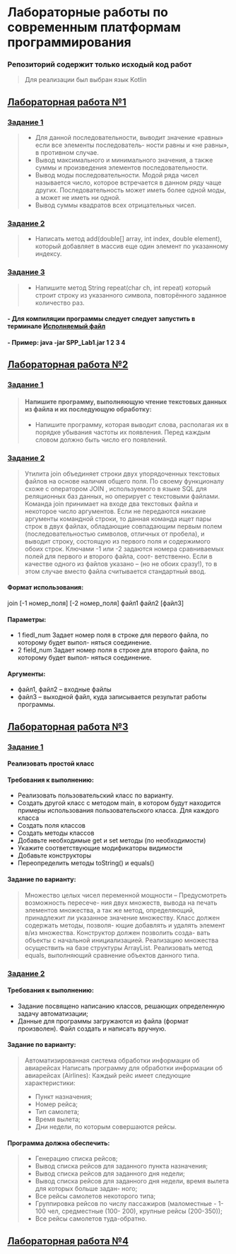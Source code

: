# Лабораторные работы по современным платформам программирования 
### Репозиторий содержит только исходый код работ
> Для реализации был выбран язык Kotlin 


## [Лабораторная работа №1](https://github.com/chelseanvp/KotlinLabs/tree/main/Lab1)
### [Задание 1](https://github.com/chelseanvp/KotlinLabs/blob/main/Lab1/src/main/kotlin/Task1.kt)
> + Для данной последовательности, выводит значение «равны» если все элементы последователь-
ности равны и «не равны», в противном случае.
> + Вывод максимального и минимального значения, а также суммы и произведения элементов
последовательности.
> + Вывод моды последовательности. Модой ряда чисел называется число, которое встречается в
данном ряду чаще других. Последовательность может иметь более одной моды, а может не
иметь ни одной.
> + Вывод суммы квадратов всех отрицательных чисел.
### [Задание 2](https://github.com/chelseanvp/KotlinLabs/blob/main/Lab1/src/main/kotlin/Task2.kt)
> + Написать метод add(double[] array, int index, double element), который добавляет в массив
еще один элемент по указанному индексу.
### [Задание 3](https://github.com/chelseanvp/KotlinLabs/blob/main/Lab1/src/main/kotlin/Task3.kt)
> + Напишите метод String repeat(char ch, int repeat) который строит строку из указанного
символа, повторённого заданное количество раз.
#### - Для компиляции программы следует следует запустить в терминале [Исполняемый файл](https://github.com/chelseanvp/KotlinLabs/tree/main/Lab1/out/artifacts/SPP_Lab1_jar)
#### - Пример: java -jar SPP_Lab1.jar 1 2 3 4


## [Лабораторная работа №2](https://github.com/chelseanvp/KotlinLabs/tree/main/Lab2)
### [Задание 1](https://github.com/chelseanvp/KotlinLabs/tree/main/Lab2/src/main/kotlin/task1)
> #### Напишите программу, выполняющую чтение текстовых данных из файла и их последующую обработку:
> + Напишите программу, которая выводит слова, располагая их в порядке убывания частоты их
появления. Перед каждым словом должно быть число его появлений.
### [Задание 2](https://github.com/chelseanvp/KotlinLabs/blob/main/Lab1/src/main/kotlin/Task1.kt)
> Утилита join объединяет строки двух упорядоченных текстовых файлов на основе наличия
общего поля. По своему функционалу схоже с оператором JOIN , используемого в языке SQL
для реляционных баз данных, но оперирует с текстовыми файлами.
Команда join принимает на входе два текстовых файла и некоторое число аргументов. Если не
передаются никакие аргументы командной строки, то данная команда ищет пары строк в двух
файлах, обладающие совпадающим первым полем (последовательностью символов, отличных
от пробела), и выводит строку, состоящую из первого поля и содержимого обоих строк.
Ключами -1 или -2 задаются номера сравниваемых полей для первого и второго файла, соот-
ветственно. Если в качестве одного из файлов указано – (но не обоих сразу!), то в этом случае вместо файла считывается стандартный ввод.
#### Формат использования:
join [-1 номер_поля] [-2 номер_поля] файл1 файл2 [файл3]
#### Параметры:
+  1 fiedl_num Задает номер поля в строке для первого файла, по которому будет выпол-
няться соединение.
+  2 field_num Задает номер поля в строке для второго файла, по которому будет выпол-
няться соединение.
#### Аргументы: ###
+ файл1, файл2 – входные файлы
+ файл3 – выходной файл, куда записывается результат работы программы.


## [Лабораторная работа №3](https://github.com/chelseanvp/KotlinLabs/tree/main/Lab3)
### [Задание 1](https://github.com/chelseanvp/KotlinLabs/blob/main/Lab3/src/main/kotlin/Task1.kt)
#### Реализовать простой класс
#### Требования к выполнению: 
+ Реализовать пользовательский класс по варианту.
+ Создать другой класс с методом main, в котором будут находится примеры использования
пользовательского класса.
Для каждого класса
+ Создать поля классов
+ Создать методы классов
+ Добавьте необходимые get и set методы (по необходимости)
+ Укажите соответствующие модификаторы видимости
+ Добавьте конструкторы
+ Переопределить методы toString() и equals()
#### Задание по варианту:
> Множество целых чисел переменной мощности – Предусмотреть возможность пересече-
ния двух множеств, вывода на печать элементов множества, а так же метод, определяющий,
принадлежит ли указанное значение множеству. Класс должен содержать методы, позволя-
ющие добавлять и удалять элемент в/из множества. Конструктор должен позволить созда-
вать объекты с начальной инициализацией. Реализацию множества осуществить на базе
структуры ArrayList. Реализовать метод equals, выполняющий сравнение объектов данного
типа.
### [Задание 2](https://github.com/chelseanvp/KotlinLabs/blob/main/Lab3/src/main/kotlin/Task2.kt)
#### Требования к выполнению:
+ Задание посвящено написанию классов, решающих определенную задачу автоматизации;
+ Данные для программы загружаются из файла (формат произволен). Файл создать и написать вручную.
#### Задание по варианту:
>Автоматизированная система обработки информации об авиарейсах
>Написать программу для обработки информации об авиарейсах (Airlines): Каждый рейс имеет
>следующие характеристики:
> + Пункт назначения;
> + Номер рейса;
> + Тип самолета;
> + Время вылета;
> + Дни недели, по которым совершаются рейсы.
#### Программа должна обеспечить:
> + Генерацию списка рейсов;
> + Вывод списка рейсов для заданного пункта назначения;
> + Вывод списка рейсов для заданного дня недели;
> + Вывод списка рейсов для заданного дня недели, время вылета для которых больше задан-
ного;
> + Все рейсы самолетов некоторого типа;
> + Группировка рейсов по числу пассажиров (маломестные - 1-100 чел, средместные (100-
200), крупные рейсы (200-350));
> +  Все рейсы самолетов туда-обратно.

## [Лабораторная работа №4](https://github.com/chelseanvp/KotlinLabs/tree/main/Lab4)


